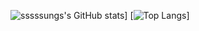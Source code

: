 ![sssssungs's GitHub stats](https://github-readme-stats.vercel.app/api?username=sssssungs)]
[![Top Langs](https://github-readme-stats.vercel.app/api/top-langs/?username=sssssungs&layout=compact)]
